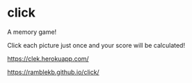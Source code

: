 # click

A memory game!

Click each picture just once and your score will be calculated!

https://clek.herokuapp.com/

https://ramblekb.github.io/click/
